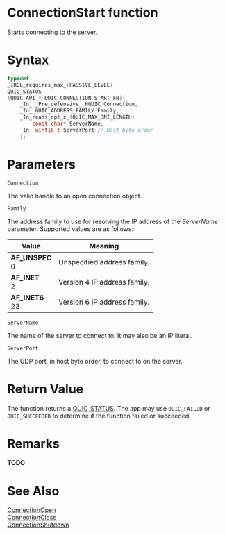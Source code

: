 ConnectionStart function
======

Starts connecting to the server.

# Syntax

```C
typedef
_IRQL_requires_max_(PASSIVE_LEVEL)
QUIC_STATUS
(QUIC_API * QUIC_CONNECTION_START_FN)(
    _In_ _Pre_defensive_ HQUIC Connection,
    _In_ QUIC_ADDRESS_FAMILY Family,
    _In_reads_opt_z_(QUIC_MAX_SNI_LENGTH)
        const char* ServerName,
    _In_ uint16_t ServerPort // Host byte order
    );
```

# Parameters

`Connection`

The valid handle to an open connection object.

`Family`

The address family to use for resolving the IP address of the *ServerName* parameter. Supported values are as follows:

Value | Meaning
--- | ---
**AF_UNSPEC**<br>0 | Unspecified address family.
**AF_INET**<br>2 | Version 4 IP address family.
**AF_INET6**<br>23 | Version 6 IP address family.

`ServerName`

The name of the server to connect to. It may also be an IP literal.

`ServerPort`

The UDP port, in host byte order, to connect to on the server.

# Return Value

The function returns a [QUIC_STATUS](../v0/QUIC_STATUS.md). The app may use `QUIC_FAILED` or `QUIC_SUCCEEDED` to determine if the function failed or succeeded.

# Remarks

**TODO**

# See Also

[ConnectionOpen](ConnectionStart.md)<br>
[ConnectionClose](ConnectionClose.md)<br>
[ConnectionShutdown](ConnectionShutdown.md)<br>
